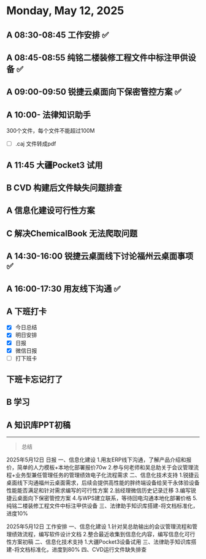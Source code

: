 # Monday, May 12, 2025

## A 08:30-08:45 工作安排 ✅

## A 08:45-08:55 纯铭二楼装修工程文件中标注甲供设备 ✅

## A 09:00-09:50 锐捷云桌面向下保密管控方案 ✅

## A 10:00- 法律知识助手

300个文件，每个文件不能超过100M

- [ ] .caj 文件转成pdf

## A 11:45 大疆Pocket3 试用

## B CVD 构建后文件缺失问题排查

## A 信息化建设可行性方案

## C 解决ChemicalBook 无法爬取问题

## A 14:30-16:00 锐捷云桌面线下讨论福州云桌面事项 ✅

## A 16:00-17:30 用友线下沟通 ✅

## A 下班打卡

- [x] 今日总结
- [x] 明日安排
- [x] 日报
- [x] 微信日报
- [ ] 打下班卡

## 下班卡忘记打了

## B 学习

## A 知识库PPT初稿

---

> 总结

2025年5月12日 日报
一、信息化建设
1.用友ERP线下沟通，了解产品介绍和报价，简单的人力模板+本地化部署报价70w
2.参与何老师和吴总助关于会议管理流程+业务型兼任管理任务的管理绩效电子化流程需求
二、信息化技术支持
1.锐捷云桌面线下沟通福州云桌面需求，后续会提供高性能的胖终端设备给吴干永体验设备性能能否满足和针对需求编写的可行性方案
2.翁经理微信历史记录迁移
3.编写锐捷云桌面向下保密管控方案
4.与WPS建立联系，等待回电沟通本地化部署价格
5.纯铭二楼装修工程文件中标注甲供设备
三、法律助手知识库搭建-将文档标准化，进度10%

2025年5月12日 工作安排
一、信息化建设
1.针对吴总助输出的会议管理流程和管理绩效流程，编写软件设计文档
2.整合最近收集到信息化内容，编写信息化可行性方案初稿
二、信息化技术支持
1.大疆Pocket3设备试用
三、法律助手知识库搭建-将文档标准化，进度到80%
四、CVD运行文件缺失排查
